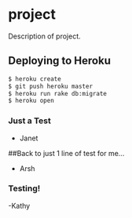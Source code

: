 # project

Description of project.


## Deploying to Heroku

```sh
$ heroku create
$ git push heroku master
$ heroku run rake db:migrate
$ heroku open
```

### Just a Test
- Janet

##Back to just 1 line of test for me...
- Arsh


### Testing!
-Kathy
